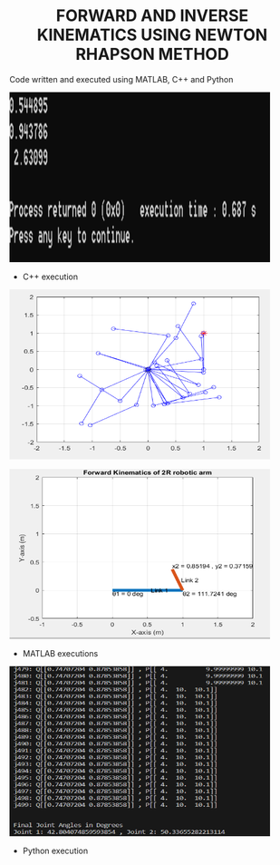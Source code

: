 <div align="center">

  <h1 align="center">FORWARD AND INVERSE KINEMATICS USING NEWTON RHAPSON METHOD</h1>

</div>

Code written and executed using MATLAB, C++ and Python

<p align="left">
  <img width="460" height="300" src="images/pien.png">
</p>

* C++ execution

<p align="left">
  <img width="460" height="300" src="images/pien1.png">
</p>

<p align="left">
  <img width="460" height="300" src="images/pien2.png">
</p>

* MATLAB executions

<p align="left">
  <img width="460" height="300" src="images/pien3.png">
</p>

* Python execution